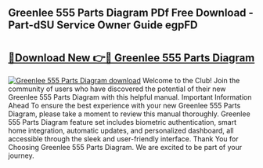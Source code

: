 ## Greenlee 555 Parts Diagram PDf Free Download - Part-dSU Service Owner Guide egpFD

# <h2><a href="http://dfuigh.blite.top/?on=Greenlee+555+Parts+Diagram">🔗Download New 👉🔴 Greenlee 555 Parts Diagram</a></h2>

[![Greenlee 555 Parts Diagram download](https://i.imgur.com/lujVjoI.png)](http://dfuigh.blite.top/?on=Greenlee+555+Parts+Diagram)
Welcome to the Club! Join the community of users who have discovered the potential of their new Greenlee 555 Parts Diagram with this helpful manual. Important Information Ahead To ensure the best experience with your new Greenlee 555 Parts Diagram, please take a moment to review this manual thoroughly. Greenlee 555 Parts Diagram feature set includes biometric authentication, smart home integration, automatic updates, and personalized dashboard, all accessible through the sleek and user-friendly interface. Thank You for Choosing Greenlee 555 Parts Diagram. We are excited to be part of your journey.

